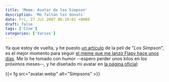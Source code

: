 ```yaml
---
title: 'Meme: Avatar de los Simpson'
description: 'Me faltan los donuts'
date: Fri, 27 Jul 2007 06:19:01 +0000
draft: false
tags: ['Cine']
categories: ['Varios']
---
```


Ya que estoy de vuelta, y he puesto [un artículo](/los-simpsons-la-pelicula/) de la peli de "_Los Simpson_", es el mejor momento para seguir [el meme que me lanzó Flapy hace unos días](http://flapyinjapan.blogspot.com/2007/07/meme-avatar-simpsons.html). Me lo he tomado con humor --espero perder unos kilos en los próximos meses--, y he diseñado mi avatar en [la página oficial](http://www.simpsonsmovie.com/main.html?cid=es):

{{< fg src="avatar.webp" alt="Simpsons" >}}